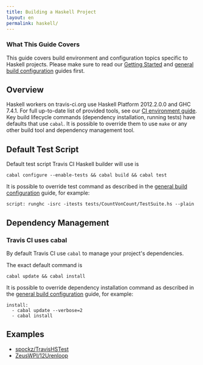 ```yaml
---
title: Building a Haskell Project
layout: en
permalink: haskell/
---
```


### What This Guide Covers

This guide covers build environment and configuration topics specific to Haskell projects. Please make sure to read our [Getting Started](/docs/user/getting-started/) and [general build configuration](/docs/user/build-configuration/) guides first.

## Overview

Haskell workers on travis-ci.org use Haskell Platform 2012.2.0.0 and GHC 7.4.1. For full up-to-date list of provided tools, see
our [CI environment guide](/docs/user/ci-environment/). Key build lifecycle commands (dependency installation, running tests) have
defaults that use `cabal`. It is possible to override them to use `make` or any other build tool and dependency management tool.


## Default Test Script

Default test script Travis CI Haskell builder will use is

    cabal configure --enable-tests && cabal build && cabal test

It is possible to override test command as described in the [general build configuration](/docs/user/build-configuration/) guide, for example:

    script: runghc -isrc -itests tests/CountVonCount/TestSuite.hs --plain


## Dependency Management

### Travis CI uses cabal

By default Travis CI use `cabal` to manage your project's dependencies.

The exact default command is

    cabal update && cabal install

It is possible to override dependency installation command as described in the [general build configuration](/docs/user/build-configuration/) guide,
for example:

    install:
      - cabal update --verbose=2
      - cabal install


## Examples

* [spockz/TravisHSTest](https://github.com/spockz/TravisHSTest/blob/master/.travis.yml)
* [ZeusWPI/12Urenloop](https://github.com/ZeusWPI/12Urenloop/blob/master/.travis.yml)
